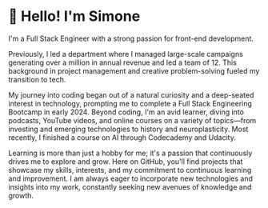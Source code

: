 # :wave: Hello! I'm Simone

I'm a Full Stack Engineer with a strong passion for front-end development. 

Previously, I led a department where I managed large-scale campaigns generating over a million in annual revenue and led a team of 12. This background in project management and creative problem-solving fueled my transition to tech.

My journey into coding began out of a natural curiosity and a deep-seated interest in technology, prompting me to complete a Full Stack Engineering Bootcamp in early 2024. Beyond coding, I'm an avid learner, diving into podcasts, YouTube videos, and online courses on a variety of topics—from investing and emerging technologies to history and neuroplasticity. Most recently, I finished a course on AI through Codecademy and Udacity.

Learning is more than just a hobby for me; it's a passion that continuously drives me to explore and grow. Here on GitHub, you'll find projects that showcase my skills, interests, and my commitment to continuous learning and improvement. I am always eager to incorporate new technologies and insights into my work, constantly seeking new avenues of knowledge and growth.
